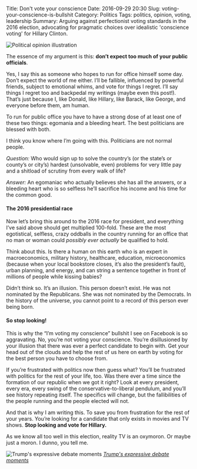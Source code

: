 Title: Don't vote your conscience
Date: 2016-09-29 20:30
Slug: voting-your-conscience-is-bullshit
Category: Politics
Tags: politics, opinion, voting, leadership
Summary: Arguing against perfectionist voting standards in the 2016 election, advocating for pragmatic choices over idealistic 'conscience voting' for Hillary Clinton.

![Political opinion illustration]({static}/images/204cf-12zwm35k0zvgpfzcholhazg.jpeg)

The essence of my argument is this: **don’t expect too much of your public officials**.

Yes, I say this as someone who hopes to run for office himself some day. Don’t expect the world of me either. I’ll be fallible, influenced by powerful friends, subject to emotional whims, and vote for things I regret. I’ll say things I regret too and backpedal my writings (maybe even this post!). That’s just because I, like Donald, like Hillary, like Barack, like George, and everyone before them, am human.

To run for public office you have to have a strong dose of at least one of these two things: egomania and a bleeding heart. The best politicians are blessed with both.

I think you know where I’m going with this. Politicians are not normal people.

*Question:* Who would sign up to solve the country’s (or the state’s or county’s or city’s) hardest (unsolvable, even) problems for very little pay and a shitload of scrutiny from every walk of life?

*Answer:* An egomaniac who actually believes she has all the answers, or a bleeding heart who is so selfless he’ll sacrifice his income and his time for the common good.

#### The 2016 presidential race

Now let’s bring this around to the 2016 race for president, and everything I’ve said above should get multiplied 100-fold. These are the most egotistical, selfless, crazy oddballs in the country running for an office that no man or woman could *possibly ever actually* be qualified to hold.

Think about this. Is there a human on this earth who is an expert in macroeconomics, military history, healthcare, education, microeconomics (because when your local bookstore closes, it’s also the president’s fault), urban planning, and energy, and can string a sentence together in front of millions of people while kissing babies?

Didn’t think so. It’s an illusion. This person doesn’t exist. He was not nominated by the Republicans. She was not nominated by the Democrats. In the history of the universe, you cannot point to a record of this person ever being born.

#### **So stop looking!**

This is why the “I’m voting my conscience” bullshit I see on Facebook is so aggravating. No, you’re not voting your conscience. You’re disillusioned by your illusion that there was ever a perfect candidate to begin with. Get your head out of the clouds and help the rest of us here on earth by voting for the best person you have to choose from.

If you’re frustrated with politics now then guess what? You’ll be frustrated with politics for the rest of your life, too. Was there ever a time since the formation of our republic when we got it right? Look at every president, every era, every swing of the conservative-to-liberal pendulum, and you’ll see history repeating itself. The specifics will change, but the fallibilities of the people running and the people elected will not.

And that is why I am writing this. To save you from frustration for the rest of your years. You’re looking for a candidate that only exists in movies and TV shows. **Stop looking and vote for Hillary.**

As we know all too well in this election, reality TV is an oxymoron. Or maybe just a moron. I dunno, you tell me.

![Trump's expressive debate moments]({static}/images/0a4ed-1rxl06l5pqy-iz6oqkdsgrq.jpeg)
*[Trump's expressive debate moments](http://www.dailymail.co.uk/news/article-3237833/It-s-face-don-t-need-hear-words-know-Donald-saying-Trump-s-expressive-debate-moments.html)*